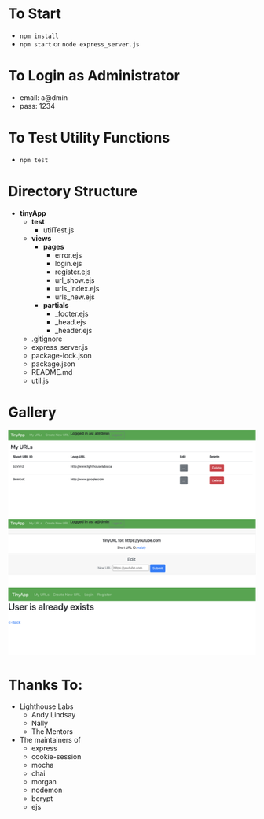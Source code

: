 # To Start
* `npm install`
* `npm start` or `node express_server.js`
# To Login as Administrator
* email: a@dmin
* pass: 1234
# To Test Utility Functions
* `npm test`
# Directory Structure
* **tinyApp**
  * **test**
    * utilTest.js
  * **views**
    * **pages**
      * error.ejs
      * login.ejs
      * register.ejs
      * url_show.ejs
      * urls_index.ejs
      * urls_new.ejs
    * **partials**
      * _footer.ejs
      * _head.ejs
      * _header.ejs
  * .gitignore
  * express_server.js
  * package-lock.json
  * package.json
  * README.md
  * util.js

# Gallery
![index](/img/url_index.png)
![show](/img/url_show.png)
![error](/img/error.png)

  # Thanks To:
* Lighthouse Labs
  * Andy Lindsay
  * Nally
  * The Mentors
* The maintainers of
  * express
  * cookie-session
  * mocha
  * chai
  * morgan
  * nodemon
  * bcrypt
  * ejs


